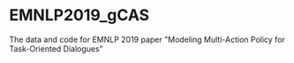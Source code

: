 # EMNLP2019_gCAS
The data and code for EMNLP 2019 paper "Modeling Multi-Action Policy for Task-Oriented Dialogues"
